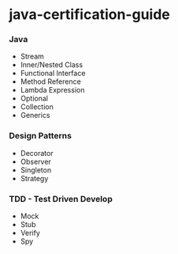 # java-certification-guide

### Java
* Stream
* Inner/Nested Class
* Functional Interface
* Method Reference
* Lambda Expression
* Optional
* Collection
* Generics

### Design Patterns
* Decorator
* Observer
* Singleton
* Strategy

### TDD - Test Driven Develop
* Mock
* Stub
* Verify
* Spy